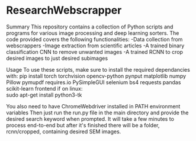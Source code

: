 # ResearchWebscrapper
Summary
This repository contains a collection of Python scripts and programs for various image processing and deep learning sorters. The code provided covers the following functionalities:
-Data collection from webscrappers
-Image extraction from scientific articles
-A trained binary classification CNN to remove unwanted images
-A trained RCNN to crop desired images to just desired subimages

Usage
To use these scripts, make sure to install the required dependancies with:
pip install torch torchvision opencv-python pynput matplotlib numpy Pillow pymupdf requires.io PySimpleGUI selenium bs4 requests pandas scikit-learn frontend
if on linux:    
    sudo apt-get install python3-tk

You also need to have ChromeWebdriver installed in PATH environment variables
Then just run the run.py file in the main directory and provide the desired search keyword when prompted. It will take a few minutes to process end-to-end but after it's finished there will be a folder, rcnn/cropped, containing desired SEM images.
